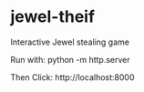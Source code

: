 # jewel-theif
Interactive Jewel stealing game


Run with: 
python -m http.server


Then Click: 
http://localhost:8000
